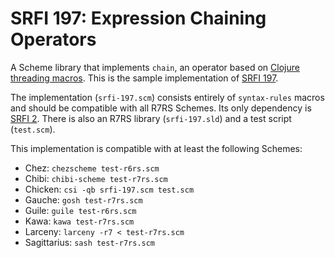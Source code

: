 # SRFI 197: Expression Chaining Operators

A Scheme library that implements `chain`, an operator based on [Clojure
threading macros][1]. This is the sample implementation of [SRFI 197][2].

The implementation (`srfi-197.scm`) consists entirely of `syntax-rules` macros
and should be compatible with all R7RS Schemes. Its only dependency is [SRFI
2][3]. There is also an R7RS library (`srfi-197.sld`) and a test script
(`test.scm`).

This implementation is compatible with at least the following Schemes:

- Chez: `chezscheme test-r6rs.scm`
- Chibi: `chibi-scheme test-r7rs.scm`
- Chicken: `csi -qb srfi-197.scm test.scm`
- Gauche: `gosh test-r7rs.scm`
- Guile: `guile test-r6rs.scm`
- Kawa: `kawa test-r7rs.scm`
- Larceny: `larceny -r7 < test-r7rs.scm`
- Sagittarius: `sash test-r7rs.scm`

[1]: https://clojure.org/guides/threading_macros
[2]: https://srfi.schemers.org/srfi-197/srfi-197.html
[3]: https://srfi.schemers.org/srfi-2/srfi-2.html
